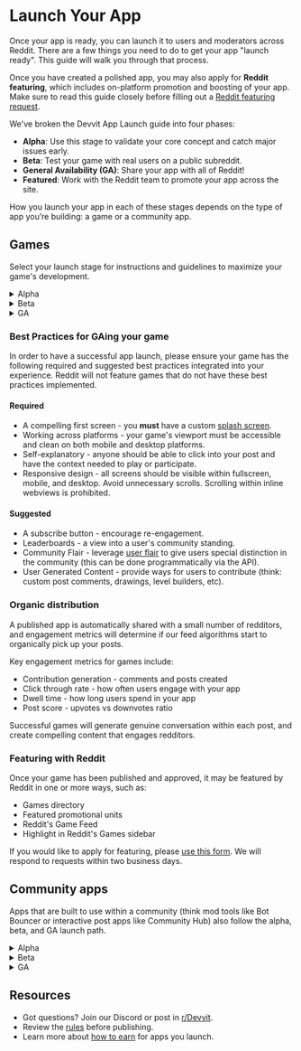 # Launch Your App

Once your app is ready, you can launch it to users and moderators across Reddit. There are a few things you need to do to get your app "launch ready". This guide will walk you through that process.

Once you have created a polished app, you may also apply for **Reddit featuring**, which includes on-platform promotion and boosting of your app. Make sure to read this guide closely before filling out a [Reddit featuring request](https://forms.gle/pLEfhZFf6skc4Rto8).

We've broken the Devvit App Launch guide into four phases:

- **Alpha**: Use this stage to validate your core concept and catch major issues early.
- **Beta**: Test your game with real users on a public subreddit.
- **General Availability (GA)**: Share your app with all of Reddit!
- **Featured**: Work with the Reddit team to promote your app across the site.

How you launch your app in each of these stages depends on the type of app you’re building: a game or a community app.

## Games

Select your launch stage for instructions and guidelines to maximize your game's development.

<details>
  <summary>Alpha</summary>
  <div>
    <div>
   Share your app on r/Devvit to get technical feedback from other devs and Reddit admins:

1.  Create a public subreddit for your game.
2.  Create a game post in your public subreddit.
3.  [Cross-post](https://support.reddithelp.com/hc/en-us/articles/4835584113684-What-is-Crossposting) your game to r/Devvit with the flair "Feedback Friday”.

**Guidelines**

To get the best feedback:

- Post only once for a meaningful update (maybe a 2+ week gaps between versions).
- Respond to feedback within 24-48 hours.
- Test other developers' apps, too, to build relationships with your fellow devs.
</div>
    <br/>
  </div>
</details>

<details>
  <summary>Beta</summary>
  <div>
    <div>
  When you’re ready for broader player testing, launch your game on r/GamesOnReddit: 
  
  1. Go to your public subreddit for your game.
  2. Create a game post in your public subreddit.
  3. [Cross-post](https://support.reddithelp.com/hc/en-us/articles/4835584113684-What-is-Crossposting) a game post to r/GamesOnReddit with flair "Feedback”.

**Guidelines**

To get the best results, engage with players that give you feedback to start growing your community.

**Apps that have strong post engagement are great candidates for the next launch phase.**

</div>
    <br/>
  </div>
</details>

<details>
  <summary>GA</summary>
  <div>
    <div>
  When you're ready to publicly release your game:
  
  1. Upload the latest version of your app with `npx devvit upload`
  2. Publish your app with `npx devvit publish`
  
  Publishing your app triggers a thorough app review. Make sure your app has a detailed README in accordance with our [guidelines](https://www.reddit.com/r/Devvit/comments/1gfvsfy/all_published_apps_must_have_readmes/).

</div>
    <br/>
  </div>
</details>

### Best Practices for GAing your game

In order to have a successful app launch, please ensure your game has the following required and suggested best practices integrated into your experience. Reddit will not feature games that do not have these best practices implemented.

#### Required

- A compelling first screen - you **must** have a custom [splash screen](../../capabilities/server/splash-screen.mdx).
- Working across platforms - your game's viewport must be accessible and clean on both mobile and desktop platforms.
- Self-explanatory - anyone should be able to click into your post and have the context needed to play or participate.
- Responsive design - all screens should be visible within fullscreen, mobile, and desktop. Avoid unnecessary scrolls. Scrolling within inline webviews is prohibited.

#### Suggested

- A subscribe button - encourage re-engagement.
- Leaderboards - a view into a user's community standing.
- Community Flair - leverage [user flair](https://support.reddithelp.com/hc/en-us/articles/205242695-How-do-I-get-user-flair) to give users special distinction in the community (this can be done programmatically via the API).
- User Generated Content - provide ways for users to contribute (think: custom post comments, drawings, level builders, etc).


### Organic distribution

A published app is automatically shared with a small number of redditors, and engagement metrics will determine if our feed algorithms start to organically pick up your posts. 

Key engagement metrics for games include:

- Contribution generation - comments and posts created
- Click through rate - how often users engage with your app
- Dwell time - how long users spend in your app
- Post score - upvotes vs downvotes ratio

Successful games will generate genuine conversation within each post, and create compelling content that engages redditors.


### Featuring with Reddit

Once your game has been published and approved, it may be featured by Reddit in one or more ways, such as:

- Games directory
- Featured promotional units
- Reddit's Game Feed
- Highlight in Reddit's Games sidebar

If you would like to apply for featuring, please [use this form](https://forms.gle/pLEfhZFf6skc4Rto8). We will respond to requests within two business days.


## Community apps

Apps that are built to use within a community (think mod tools like Bot Bouncer or interactive post apps like Community Hub) also follow the alpha, beta, and GA launch path.

<details>
  <summary>Alpha</summary>
  <div>
    <div>
   Share your app on r/Devvit to validate that your app solves real community problems:

1.  Create a public subreddit for your game.
2.  Create a game post in your public subreddit.
3.  On a Friday, cross-post your game to r/Devvit with the flair "Feedback Friday”.

You can also solicit feedback on the #mod-discussion Discord channel. Write a short description of your app that explains the problem your app solves, target community types, and how it fits into existing mod workflows. Include screenshots of the mode interface, and see what the community has to say.

**Guidelines**

To get the best feedback:

- Post only once for a meaningful update (maybe a 2+ week gaps between versions).
- Test your app with different permission levels (mod, approved user, regular user).
- Actively seek feedback from mods in your target communities.
</div>
    <br/>
  </div>
</details>

<details>
  <summary>Beta</summary>
  <div>
    <div>
  When you’re ready for broader testing, launch your game on a larger subreddit: 
  
  1. Upload the latest version of your app with `npx devvit upload`
  2. Publish your app as unlisted with `npx devvit publish`
  3. Once your app is approved, you can install it to a larger subreddit that you moderate for further testing. 
</div>
    <br/>
  </div>
</details>

<details>
  <summary>GA</summary>
  <div>
    <div>
When you're ready to publicly release your app, you’ll need to add it to the Apps Directory:
  
  1. Run  `npx devvit publish --listed`
  2. Once your app is approved, it will be publicly available in the Apps Directory for any mod to install.
</div>
    <br/>
  </div>
</details>

## Resources

- Got questions? Join our Discord or post in [r/Devvit](https://www.reddit.com/r/Devvit/).
- Review the [rules](../../devvit_rules.md) before publishing.
- Learn more about [how to earn](../../earn-money/payments/payments_overview.md) for apps you launch.
